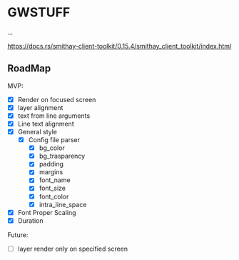 # GWSTUFF

...

https://docs.rs/smithay-client-toolkit/0.15.4/smithay_client_toolkit/index.html

## RoadMap

MVP: 

+ [x] Render on focused screen
+ [x] layer alignment
+ [x] text from line arguments
+ [x] Line text alignment
+ [x] General style
    + [x] Config file parser
        + [x] bg_color
        + [x] bg_trasparency
        + [x] padding
        + [x] margins
        + [x] font_name
        + [x] font_size
        + [x] font_color
        + [x] intra_line_space
+ [x] Font Proper Scaling
+ [x] Duration

Future: 
+ [ ] layer render only on specified screen
